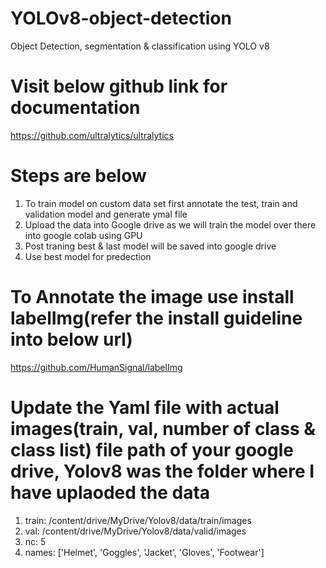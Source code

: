 # YOLOv8-object-detection
Object Detection, segmentation &amp; classification using YOLO v8

# Visit below github link for documentation
https://github.com/ultralytics/ultralytics

# Steps are below
1) To train model on custom data set first annotate the test, train and validation model and generate ymal file
2) Upload the data into Google drive as we will train the model over there into google colab using GPU
3) Post traning best & last model will be saved into google drive
4) Use best model for predection

# To Annotate the image use install labelImg(refer the install guideline into below url)
https://github.com/HumanSignal/labelImg

# Update the Yaml file with actual images(train, val, number of class & class list) file path of your google drive, Yolov8 was the folder where I have uplaoded the data
1) train: /content/drive/MyDrive/Yolov8/data/train/images
2) val: /content/drive/MyDrive/Yolov8/data/valid/images
3) nc: 5
4) names: ['Helmet', 'Goggles', 'Jacket', 'Gloves', 'Footwear']



